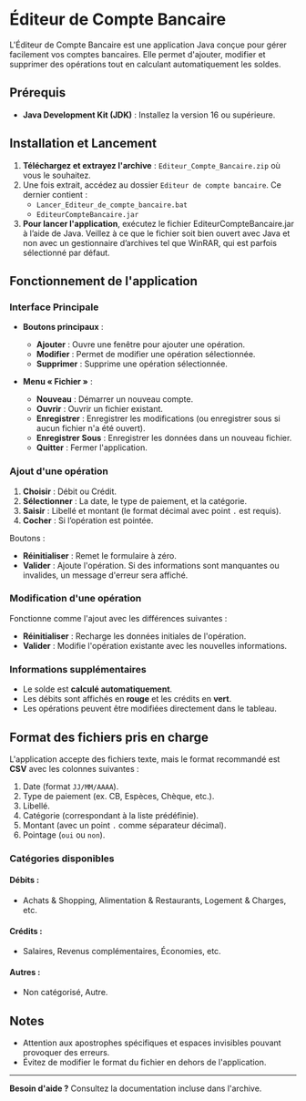 # Éditeur de Compte Bancaire

L'Éditeur de Compte Bancaire est une application Java conçue pour gérer facilement vos comptes bancaires. Elle permet d'ajouter, modifier et supprimer des opérations tout en calculant automatiquement les soldes.

## Prérequis

- **Java Development Kit (JDK)** : Installez la version 16 ou supérieure.

## Installation et Lancement

1. **Téléchargez et extrayez l'archive** : `Editeur_Compte_Bancaire.zip` où vous le souhaitez.
2. Une fois extrait, accédez au dossier `Editeur de compte bancaire`. Ce dernier contient :
   - `Lancer_Editeur_de_compte_bancaire.bat`
   - `EditeurCompteBancaire.jar`
3. **Pour lancer l'application**, exécutez le fichier EditeurCompteBancaire.jar à l’aide de Java. Veillez à ce que le fichier soit bien ouvert avec Java et non avec un gestionnaire d’archives tel que WinRAR, qui est parfois sélectionné par défaut.

## Fonctionnement de l'application

### Interface Principale
- **Boutons principaux** :
  - **Ajouter** : Ouvre une fenêtre pour ajouter une opération.
  - **Modifier** : Permet de modifier une opération sélectionnée.
  - **Supprimer** : Supprime une opération sélectionnée.

- **Menu « Fichier »** :
  - **Nouveau** : Démarrer un nouveau compte.
  - **Ouvrir** : Ouvrir un fichier existant.
  - **Enregistrer** : Enregistrer les modifications (ou enregistrer sous si aucun fichier n'a été ouvert).
  - **Enregistrer Sous** : Enregistrer les données dans un nouveau fichier.
  - **Quitter** : Fermer l'application.

### Ajout d'une opération
1. **Choisir** : Débit ou Crédit.
2. **Sélectionner** : La date, le type de paiement, et la catégorie.
3. **Saisir** : Libellé et montant (le format décimal avec point `.` est requis).
4. **Cocher** : Si l’opération est pointée.

Boutons :
- **Réinitialiser** : Remet le formulaire à zéro.
- **Valider** : Ajoute l'opération. Si des informations sont manquantes ou invalides, un message d'erreur sera affiché.

### Modification d'une opération
Fonctionne comme l'ajout avec les différences suivantes :
- **Réinitialiser** : Recharge les données initiales de l'opération.
- **Valider** : Modifie l'opération existante avec les nouvelles informations.

### Informations supplémentaires
- Le solde est **calculé automatiquement**.
- Les débits sont affichés en **rouge** et les crédits en **vert**.
- Les opérations peuvent être modifiées directement dans le tableau.

## Format des fichiers pris en charge

L'application accepte des fichiers texte, mais le format recommandé est **CSV** avec les colonnes suivantes :
1. Date (format `JJ/MM/AAAA`).
2. Type de paiement (ex. CB, Espèces, Chèque, etc.).
3. Libellé.
4. Catégorie (correspondant à la liste prédéfinie).
5. Montant (avec un point `.` comme séparateur décimal).
6. Pointage (`oui` ou `non`).

### Catégories disponibles
#### Débits :
- Achats & Shopping, Alimentation & Restaurants, Logement & Charges, etc.
#### Crédits :
- Salaires, Revenus complémentaires, Économies, etc.
#### Autres :
- Non catégorisé, Autre.

## Notes
- Attention aux apostrophes spécifiques et espaces invisibles pouvant provoquer des erreurs.
- Évitez de modifier le format du fichier en dehors de l'application.

---

**Besoin d'aide ?** Consultez la documentation incluse dans l'archive.
